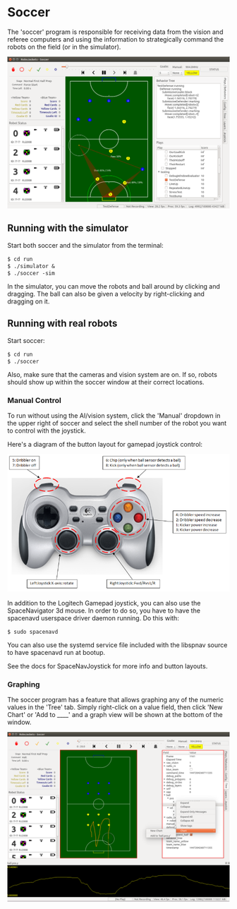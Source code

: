 
# Soccer

The 'soccer' program is responsible for receiving data from the vision and referee computers and using the information to strategically command the robots on the field (or in the simulator).

![Screenshot of the 'soccer' program](../images/soccer.png "Soccer")


## Running with the simulator

Start both soccer and the simulator from the terminal:

~~~~~~~~~~~~~~~{.sh}
$ cd run
$ ./simulator &
$ ./soccer -sim
~~~~~~~~~~~~~~~


In the simulator, you can move the robots and ball around by clicking and dragging.  The ball can also be given a velocity by right-clicking and dragging on it.


## Running with real robots

Start soccer:

~~~~~~~~~{.sh}
$ cd run
$ ./soccer
~~~~~~~~~

Also, make sure that the cameras and vision system are on.  If so, robots should show up within the soccer window at their correct locations.


### Manual Control

To run without using the AI/vision system, click the 'Manual' dropdown in the upper right of soccer and select the shell number of the robot you want to control with the joystick.

Here's a diagram of the button layout for gamepad joystick control:

![Joystick](../images/joystick-layout.png "Joystick Controls")

In addition to the Logitech Gamepad joystick, you can also use the SpaceNavigator 3d mouse.  In order to do so, you have to have the spacenavd userspace driver daemon running.  Do this with:

~~~~~{.sh}
$ sudo spacenavd
~~~~~

You can also use the systemd service file included with the libspnav source to have spacenavd run at bootup.

See the docs for SpaceNavJoystick for more info and button layouts.


### Graphing

The soccer program has a feature that allows graphing any of the numeric values in the 'Tree' tab.  Simply right-click on a value field, then click 'New Chart' or 'Add to ____' and a graph view will be shown at the bottom of the window.

![Graphing](../images/soccer-graphing.png "Graphing")
